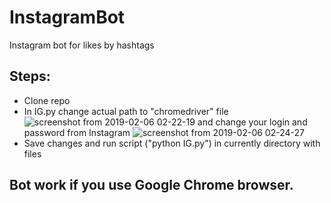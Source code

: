 # InstagramBot
Instagram bot for likes by hashtags

## Steps:
* Clone repo
* In IG.py change actual path to "chromedriver" file
![screenshot from 2019-02-06 02-22-19](https://user-images.githubusercontent.com/12453075/52314180-36b50680-29ba-11e9-8f89-9cc791522814.png)
and change your login and password from Instagram
![screenshot from 2019-02-06 02-24-27](https://user-images.githubusercontent.com/12453075/52314350-e5594700-29ba-11e9-97f2-2114bb8bddf1.png)
* Save changes and run script ("python IG.py") in currently directory with files

## Bot work if you use Google Chrome browser.

